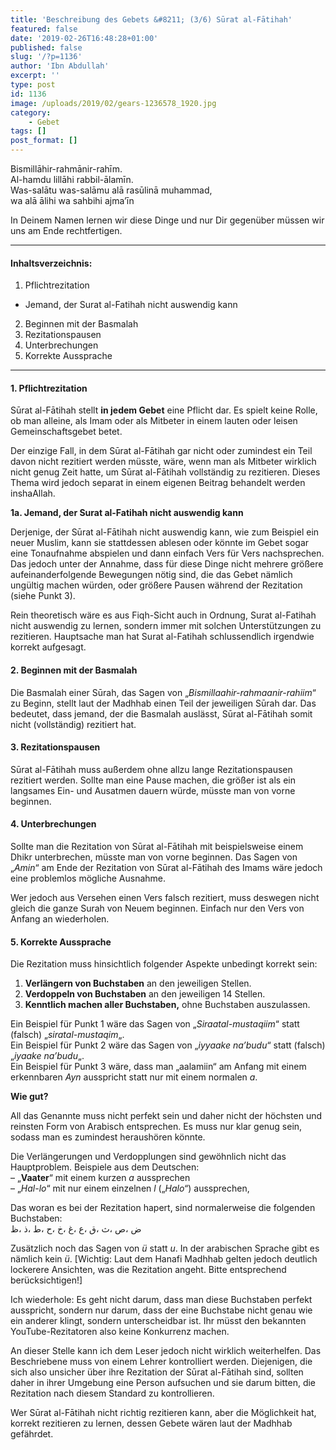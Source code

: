 ```yaml
---
title: 'Beschreibung des Gebets &#8211; (3/6) Sūrat al-Fātihah'
featured: false
date: '2019-02-26T16:48:28+01:00'
published: false
slug: '/?p=1136'
author: 'Ibn Abdullah'
excerpt: ''
type: post
id: 1136
image: /uploads/2019/02/gears-1236578_1920.jpg
category:
    - Gebet
tags: []
post_format: []
---
```

Bismillāhir-rahmānir-rahīm.  
Al-hamdu lillāhi rabbil-ālamīn.  
Was-salātu was-salāmu alā rasūlinā muhammad,  
wa alā ālihi wa sahbihi ajma’īn

In Deinem Namen lernen wir diese Dinge und nur Dir gegenüber müssen wir uns am Ende rechtfertigen.

- - - - - -

#### Inhaltsverzeichnis:

1. Pflichtrezitation
  - Jemand, der Surat al-Fatihah nicht auswendig kann
2. Beginnen mit der Basmalah
3. Rezitationspausen
4. Unterbrechungen
5. Korrekte Aussprache

- - - - - -

#### 1. Pflichtrezitation

Sūrat al-Fātihah stellt **in jedem Gebet** eine Pflicht dar. Es spielt keine Rolle, ob man alleine, als Imam oder als Mitbeter in einem lauten oder leisen Gemeinschaftsgebet betet.

Der einzige Fall, in dem Sūrat al-Fātihah gar nicht oder zumindest ein Teil davon nicht rezitiert werden müsste, wäre, wenn man als Mitbeter wirklich nicht genug Zeit hatte, um Sūrat al-Fātihah vollständig zu rezitieren. Dieses Thema wird jedoch separat in einem eigenen Beitrag behandelt werden inshaAllah.

**1a. Jemand, der Surat al-Fatihah nicht auswendig kann**

Derjenige, der Sūrat al-Fātihah nicht auswendig kann, wie zum Beispiel ein neuer Muslim, kann sie stattdessen ablesen oder könnte im Gebet sogar eine Tonaufnahme abspielen und dann einfach Vers für Vers nachsprechen. Das jedoch unter der Annahme, dass für diese Dinge nicht mehrere größere aufeinanderfolgende Bewegungen nötig sind, die das Gebet nämlich ungültig machen würden, oder größere Pausen während der Rezitation (siehe Punkt 3).

Rein theoretisch wäre es aus Fiqh-Sicht auch in Ordnung, Surat al-Fatihah nicht auswendig zu lernen, sondern immer mit solchen Unterstützungen zu rezitieren. Hauptsache man hat Surat al-Fatihah schlussendlich irgendwie korrekt aufgesagt.

#### 2. Beginnen mit der Basmalah

Die Basmalah einer Sūrah, das Sagen von „*Bismillaahir-rahmaanir-rahiim*“ zu Beginn, stellt laut der Madhhab einen Teil der jeweiligen Sūrah dar. Das bedeutet, dass jemand, der die Basmalah auslässt, Sūrat al-Fātihah somit nicht (vollständig) rezitiert hat.

#### 3. Rezitationspausen

Sūrat al-Fātihah muss außerdem ohne allzu lange Rezitationspausen rezitiert werden. Sollte man eine Pause machen, die größer ist als ein langsames Ein- und Ausatmen dauern würde, müsste man von vorne beginnen.

#### 4. Unterbrechungen

Sollte man die Rezitation von Sūrat al-Fātihah mit beispielsweise einem Dhikr unterbrechen, müsste man von vorne beginnen. Das Sagen von „*Amin*“ am Ende der Rezitation von Sūrat al-Fātihah des Imams wäre jedoch eine problemlos mögliche Ausnahme.

Wer jedoch aus Versehen einen Vers falsch rezitiert, muss deswegen nicht gleich die ganze Surah von Neuem beginnen. Einfach nur den Vers von Anfang an wiederholen.

#### 5. Korrekte Aussprache

Die Rezitation muss hinsichtlich folgender Aspekte unbedingt korrekt sein:

1. **Verlängern von Buchstaben** an den jeweiligen Stellen.
2. **Verdoppeln von Buchstaben** an den jeweiligen 14 Stellen.
3. **Kenntlich machen aller Buchstaben,** ohne Buchstaben auszulassen.

Ein Beispiel für Punkt 1 wäre das Sagen von „*Siraatal-mustaqiim*“ statt (falsch) „*siratal-mustaqim*„.  
Ein Beispiel für Punkt 2 wäre das Sagen von „*iyyaake na’budu*“ statt (falsch) „*iyaake na’budu*„.  
Ein Beispiel für Punkt 3 wäre, dass man „aalamiin“ am Anfang mit einem erkennbaren *Ayn* ausspricht statt nur mit einem normalen *a*.

**Wie gut?**

All das Genannte muss nicht perfekt sein und daher nicht der höchsten und reinsten Form von Arabisch entsprechen. Es muss nur klar genug sein, sodass man es zumindest heraushören könnte.

Die Verlängerungen und Verdopplungen sind gewöhnlich nicht das Hauptproblem. Beispiele aus dem Deutschen:  
– „**Vaater**“ mit einem kurzen *a* aussprechen  
– „*Hal-lo*“ mit nur einem einzelnen *l* („*Halo“*) aussprechen,

Das woran es bei der Rezitation hapert, sind normalerweise die folgenden Buchstaben:  
ض ،ص ،ث ،ق ،ع ،غ ،خ ،ح ،ط ،ذ ،ظ

Zusätzlich noch das Sagen von *ü* statt *u*. In der arabischen Sprache gibt es nämlich kein *ü*. \[Wichtig: Laut dem Hanafi Madhhab gelten jedoch deutlich lockerere Ansichten, was die Rezitation angeht. Bitte entsprechend berücksichtigen!\]

Ich wiederhole: Es geht nicht darum, dass man diese Buchstaben perfekt ausspricht, sondern nur darum, dass der eine Buchstabe nicht genau wie ein anderer klingt, sondern unterscheidbar ist. Ihr müsst den bekannten YouTube-Rezitatoren also keine Konkurrenz machen.

An dieser Stelle kann ich dem Leser jedoch nicht wirklich weiterhelfen. Das Beschriebene muss von einem Lehrer kontrolliert werden. Diejenigen, die sich also unsicher über ihre Rezitation der Sūrat al-Fātihah sind, sollten daher in ihrer Umgebung eine Person aufsuchen und sie darum bitten, die Rezitation nach diesem Standard zu kontrollieren.

Wer Sūrat al-Fātihah nicht richtig rezitieren kann, aber die Möglichkeit hat, korrekt rezitieren zu lernen, dessen Gebete wären laut der Madhhab gefährdet.